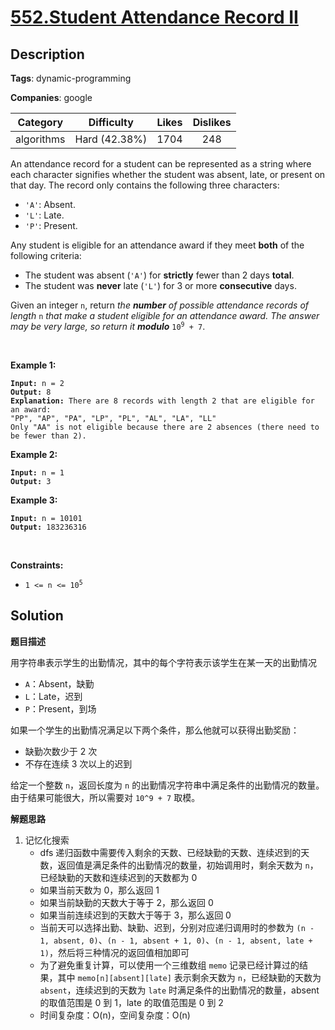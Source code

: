 # [552.Student Attendance Record II](https://leetcode.com/problems/student-attendance-record-ii/description/)

## Description

**Tags**: dynamic-programming

**Companies**: google

|  Category  |  Difficulty   | Likes | Dislikes |
| :--------: | :-----------: | :---: | :------: |
| algorithms | Hard (42.38%) | 1704  |   248    |

<p>An attendance record for a student can be represented as a string where each character signifies whether the student was absent, late, or present on that day. The record only contains the following three characters:</p>
<ul>
  <li><code>&#39;A&#39;</code>: Absent.</li>
  <li><code>&#39;L&#39;</code>: Late.</li>
  <li><code>&#39;P&#39;</code>: Present.</li>
</ul>
<p>Any student is eligible for an attendance award if they meet <strong>both</strong> of the following criteria:</p>
<ul>
  <li>The student was absent (<code>&#39;A&#39;</code>) for <strong>strictly</strong> fewer than 2 days <strong>total</strong>.</li>
  <li>The student was <strong>never</strong> late (<code>&#39;L&#39;</code>) for 3 or more <strong>consecutive</strong> days.</li>
</ul>
<p>Given an integer <code>n</code>, return <em>the <strong>number</strong> of possible attendance records of length</em> <code>n</code><em> that make a student eligible for an attendance award. The answer may be very large, so return it <strong>modulo</strong> </em><code>10<sup>9</sup> + 7</code>.</p>
<p>&nbsp;</p>
<p><strong class="example">Example 1:</strong></p>
<pre><code><strong>Input:</strong> n = 2
<strong>Output:</strong> 8
<strong>Explanation:</strong> There are 8 records with length 2 that are eligible for an award:
&quot;PP&quot;, &quot;AP&quot;, &quot;PA&quot;, &quot;LP&quot;, &quot;PL&quot;, &quot;AL&quot;, &quot;LA&quot;, &quot;LL&quot;
Only &quot;AA&quot; is not eligible because there are 2 absences (there need to be fewer than 2).</code></pre>
<p><strong class="example">Example 2:</strong></p>
<pre><code><strong>Input:</strong> n = 1
<strong>Output:</strong> 3</code></pre>
<p><strong class="example">Example 3:</strong></p>
<pre><code><strong>Input:</strong> n = 10101
<strong>Output:</strong> 183236316</code></pre>
<p>&nbsp;</p>
<p><strong>Constraints:</strong></p>
<ul>
  <li><code>1 &lt;= n &lt;= 10<sup>5</sup></code></li>
</ul>

## Solution

**题目描述**

用字符串表示学生的出勤情况，其中的每个字符表示该学生在某一天的出勤情况

- `A`：Absent，缺勤
- `L`：Late，迟到
- `P`：Present，到场

如果一个学生的出勤情况满足以下两个条件，那么他就可以获得出勤奖励：

- 缺勤次数少于 2 次
- 不存在连续 3 次以上的迟到

给定一个整数 `n`，返回长度为 `n` 的出勤情况字符串中满足条件的出勤情况的数量。由于结果可能很大，所以需要对 `10^9 + 7` 取模。

**解题思路**

1. 记忆化搜索
   - dfs 递归函数中需要传入剩余的天数、已经缺勤的天数、连续迟到的天数，返回值是满足条件的出勤情况的数量，初始调用时，剩余天数为 `n`，已经缺勤的天数和连续迟到的天数都为 0
   - 如果当前天数为 0，那么返回 1
   - 如果当前缺勤的天数大于等于 2，那么返回 0
   - 如果当前连续迟到的天数大于等于 3，那么返回 0
   - 当前天可以选择出勤、缺勤、迟到，分别对应递归调用时的参数为 `(n - 1, absent, 0)`、`(n - 1, absent + 1, 0)`、`(n - 1, absent, late + 1)`，然后将三种情况的返回值相加即可
   - 为了避免重复计算，可以使用一个三维数组 `memo` 记录已经计算过的结果，其中 `memo[n][absent][late]` 表示剩余天数为 `n`，已经缺勤的天数为 `absent`，连续迟到的天数为 `late` 时满足条件的出勤情况的数量，absent 的取值范围是 0 到 1，late 的取值范围是 0 到 2
   - 时间复杂度：O(n)，空间复杂度：O(n)
